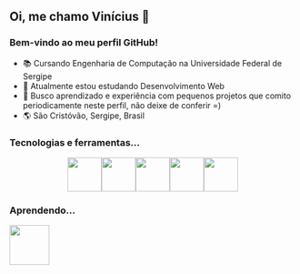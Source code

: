 ## Oi, me chamo Vinícius 👋
### Bem-vindo ao meu perfil GitHub! 

- 📚 Cursando Engenharia de Computação na Universidade Federal de Sergipe
- 🌱 Atualmente estou estudando Desenvolvimento Web
- 🚀 Busco aprendizado e experiência com pequenos projetos que comito periodicamente neste perfil, não deixe de conferir =)
- 🌎 São Cristóvão, Sergipe, Brasil

### Tecnologias e ferramentas...

<div style="display: flex; justify-content: center; align-items: center">
  <img style="width: 60px;" src="https://cdn.jsdelivr.net/gh/devicons/devicon/icons/html5/html5-plain.svg" />
  <img style="width: 60px;" src="https://cdn.jsdelivr.net/gh/devicons/devicon/icons/css3/css3-plain.svg" />
  <img style="width: 60px;" src="https://cdn.jsdelivr.net/gh/devicons/devicon/icons/javascript/javascript-plain.svg" />
  <img style="width: 60px;" src="https://cdn.jsdelivr.net/gh/devicons/devicon/icons/typescript/typescript-plain.svg" />
  <img style="width: 60px;" src="https://cdn.jsdelivr.net/gh/devicons/devicon/icons/vscode/vscode-original.svg" />
</div>
  
### Aprendendo...

<div style="display: flex">
  <img style="width: 70px;" src="https://cdn.jsdelivr.net/gh/devicons/devicon/icons/firebase/firebase-plain-wordmark.svg" />
</div>
